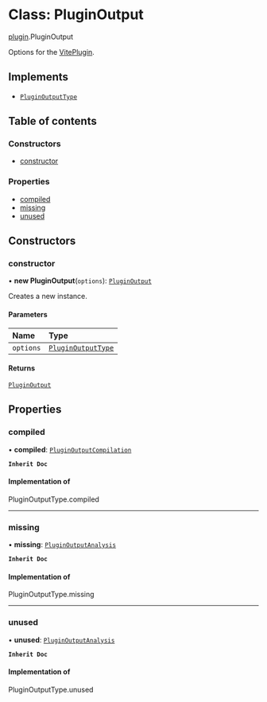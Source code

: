 # Class: PluginOutput

[plugin](../modules/plugin.md).PluginOutput

Options for the [VitePlugin](../modules/plugin.md#viteplugin).

## Implements

- [`PluginOutputType`](../modules/types.md#pluginoutputtype)

## Table of contents

### Constructors

- [constructor](plugin.PluginOutput.md#constructor)

### Properties

- [compiled](plugin.PluginOutput.md#compiled)
- [missing](plugin.PluginOutput.md#missing)
- [unused](plugin.PluginOutput.md#unused)

## Constructors

### constructor

• **new PluginOutput**(`options`): [`PluginOutput`](plugin.PluginOutput.md)

Creates a new instance.

#### Parameters

| Name | Type |
| :------ | :------ |
| `options` | [`PluginOutputType`](../modules/types.md#pluginoutputtype) |

#### Returns

[`PluginOutput`](plugin.PluginOutput.md)

## Properties

### compiled

• **compiled**: [`PluginOutputCompilation`](plugin.PluginOutputCompilation.md)

**`Inherit Doc`**

#### Implementation of

PluginOutputType.compiled

___

### missing

• **missing**: [`PluginOutputAnalysis`](plugin.PluginOutputAnalysis.md)

**`Inherit Doc`**

#### Implementation of

PluginOutputType.missing

___

### unused

• **unused**: [`PluginOutputAnalysis`](plugin.PluginOutputAnalysis.md)

**`Inherit Doc`**

#### Implementation of

PluginOutputType.unused
